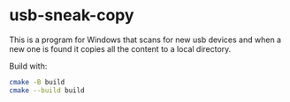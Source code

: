 # usb-sneak-copy

This is a program for Windows that scans for new usb devices and when a new one is found it copies all the content to a local directory.

Build with:

```bash
cmake -B build
cmake --build build
```
